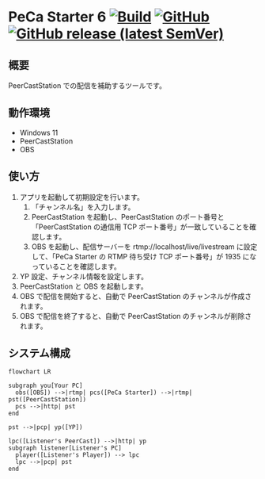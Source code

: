 PeCa Starter 6 [![Build](https://github.com/progre/pecastarter6/actions/workflows/build.yml/badge.svg)](https://github.com/progre/pecastarter6/actions/workflows/build.yml) [![GitHub](https://img.shields.io/github/license/progre/pecastarter6)](https://github.com/progre/pecastarter6/blob/main/LICENSE) [![GitHub release (latest SemVer)](https://img.shields.io/github/v/release/progre/pecastarter6)](https://github.com/progre/pecastarter6/releases)
============

概要
--------
PeerCastStation での配信を補助するツールです。

動作環境
--------

- Windows 11
- PeerCastStation
- OBS

使い方
--------

1. アプリを起動して初期設定を行います。
   1. 「チャンネル名」を入力します。
   2. PeerCastStation を起動し、PeerCastStation のポート番号と「PeerCastStation の通信用 TCP ポート番号」が一致していることを確認します。
   3. OBS を起動し、配信サーバーを rtmp://localhost/live/livestream に設定して、「PeCa Starter の RTMP 待ち受け TCP ポート番号」が 1935 になっていることを確認します。
2. YP 設定、チャンネル情報を設定します。
3. PeerCastStation と OBS を起動します。
4. OBS で配信を開始すると、自動で PeerCastStation のチャンネルが作成されます。
5. OBS で配信を終了すると、自動で PeerCastStation のチャンネルが削除されます。

システム構成
----

```mermaid
flowchart LR

subgraph you[Your PC]
  obs([OBS]) -->|rtmp| pcs([PeCa Starter]) -->|rtmp| pst([PeerCastStation])
  pcs -->|http| pst
end

pst -->|pcp| yp([YP])

lpc([Listener's PeerCast]) -->|http| yp
subgraph listener[Listener's PC]
  player([Listener's Player]) --> lpc
  lpc -->|pcp| pst
end
```
